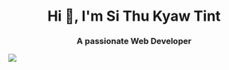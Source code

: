 <h1 align="center">Hi 👋, I'm Si Thu Kyaw Tint</h1>
<h3 align="center">A passionate Web Developer</h3>
<img src="https://media2.giphy.com/media/1fYi7IQLtBuRm2nPNo/200w.gif" align="center">

